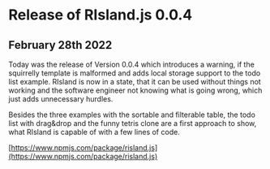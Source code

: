 # Release of RIsland.js 0.0.4

## <time datetime="2022-02-28 18:10">February 28th 2022</time>

Today was the release of Version 0.0.4 which introduces a warning, if the squirrelly template is malformed and adds local storage support to the todo list example.
RIsland is now in a state, that it can be used without things not working and the software engineer not knowing what is going wrong, which just adds unnecessary hurdles.

Besides the three examples with the sortable and filterable table, the todo list with drag&drop and the funny tetris clone are a first approach to show, what RIsland is capable of with a few lines of code.

[https://www.npmjs.com/package/risland.js](https://www.npmjs.com/package/risland.js)
